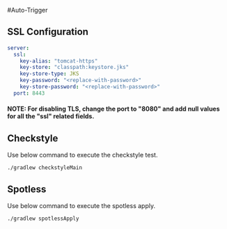 #Auto-Trigger
## SSL Configuration
```yaml
server:
  ssl:
    key-alias: "tomcat-https"
    key-store: "classpath:keystore.jks"
    key-store-type: JKS
    key-password: "<replace-with-password>"
    key-store-password: "<replace-with-password>"
  port: 8443
```
#### NOTE: For disabling TLS, change the port to "8080" and add null values for all the "ssl" related fields.

## Checkstyle
Use below command to execute the checkstyle test.
```shell
./gradlew checkstyleMain
```

## Spotless
Use below command to execute the spotless apply.
```shell
./gradlew spotlessApply
```
